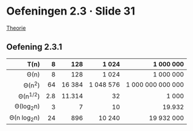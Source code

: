 # Oefeningen 2.3 &middot; Slide 31

[Theorie](/1ste-jaar/semester-II/Probleem-Oplossend-Denken-I.md#2-de-uitvoeringstijd-van-een-algoritme)

## Oefening 2.3.1

| T(n)                        | 8    | 128    | 1 024     | 1 000 000         |
| --------------------------: | ---: | -----: | --------: | ----------------: |
| &Theta;(n)                  | 8    | 128    | 1 024     | 1 000 000         |
| &Theta;(n<sup>2</sup>)      | 64   | 16 384 | 1 048 576 | 1 000 000 000 000 |
| &Theta;(n<sup>1/2</sup>)    | 2.8  | 11.314 | 32        | 1 000             |
| &Theta;(log<sub>2</sub>n)   | 3    | 7      | 10        | 19.932            |
| &Theta;(n log<sub>2</sub>n) | 24   | 896    | 10 240    | 19 932 000        |
